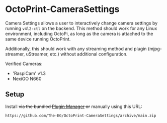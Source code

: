 # OctoPrint-CameraSettings

Camera Settings allows a user to interactively change camera settings by running `v4l2-ctl` on the backend. This method should work for any Linux environment, including OctoPi, as long as the camera is attached to the same device running OctoPrint.

Additionally, this should work with any streaming method and plugin (mjpg-streamer, uStreamer, etc.) without additional configuration.

Verified Cameras:
 - 'RaspiCam' v1.3
 - NexiGO N660

## Setup

Install ~~via the bundled [Plugin Manager](https://docs.octoprint.org/en/master/bundledplugins/pluginmanager.html)
or~~ manually using this URL:

    https://github.com/The-EG/OctoPrint-CameraSettings/archive/main.zip

